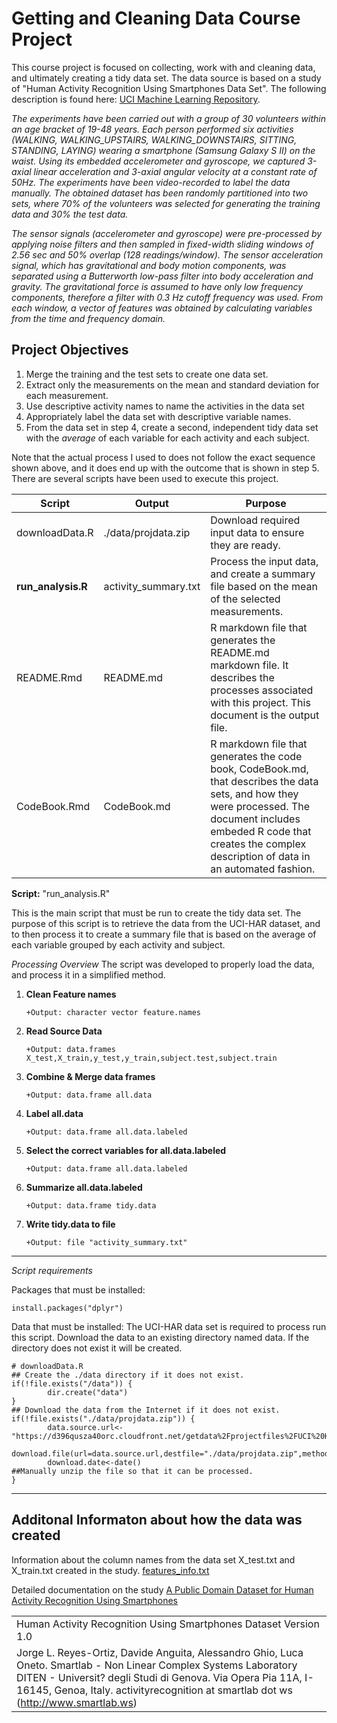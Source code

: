 Getting and Cleaning Data Course Project
========================================

This course project is focused on collecting, work with and cleaning data, and ultimately creating a tidy data set. The data source is based on a study of "Human Activity Recognition Using Smartphones Data Set". The following description is found here: [UCI Machine Learning Repository](http://archive.ics.uci.edu/ml/datasets/Human+Activity+Recognition+Using+Smartphones).

*The experiments have been carried out with a group of 30 volunteers within an age bracket of 19-48 years. Each person performed six activities (WALKING, WALKING\_UPSTAIRS, WALKING\_DOWNSTAIRS, SITTING, STANDING, LAYING) wearing a smartphone (Samsung Galaxy S II) on the waist. Using its embedded accelerometer and gyroscope, we captured 3-axial linear acceleration and 3-axial angular velocity at a constant rate of 50Hz. The experiments have been video-recorded to label the data manually. The obtained dataset has been randomly partitioned into two sets, where 70% of the volunteers was selected for generating the training data and 30% the test data.*

*The sensor signals (accelerometer and gyroscope) were pre-processed by applying noise filters and then sampled in fixed-width sliding windows of 2.56 sec and 50% overlap (128 readings/window). The sensor acceleration signal, which has gravitational and body motion components, was separated using a Butterworth low-pass filter into body acceleration and gravity. The gravitational force is assumed to have only low frequency components, therefore a filter with 0.3 Hz cutoff frequency was used. From each window, a vector of features was obtained by calculating variables from the time and frequency domain.*

Project Objectives
------------------

1.  Merge the training and the test sets to create one data set.
2.  Extract only the measurements on the mean and standard deviation for each measurement.
3.  Use descriptive activity names to name the activities in the data set
4.  Appropriately label the data set with descriptive variable names.
5.  From the data set in step 4, create a second, independent tidy data set with the *average* of each variable for each activity and each subject.

Note that the actual process I used to does not follow the exact sequence shown above, and it does end up with the outcome that is shown in step 5. There are several scripts have been used to execute this project.

|Script|Output|Purpose|
|------|------|-------|
|downloadData.R|./data/projdata.zip|Download required input data to ensure they are ready.|
|**run\_analysis.R**|activity\_summary.txt|Process the input data, and create a summary file based on the mean of the selected measurements.|
|README.Rmd|README.md|R markdown file that generates the README.md markdown file. It describes the processes associated with this project. This document is the output file.|
|CodeBook.Rmd|CodeBook.md|R markdown file that generates the code book, CodeBook.md, that describes the data sets, and how they were processed. The document includes embeded R code that creates the complex description of data in an automated fashion.|

**Script:** "run\_analysis.R"

This is the main script that must be run to create the tidy data set. The purpose of this script is to retrieve the data from the UCI-HAR dataset, and to then process it to create a summary file that is based on the average of each variable grouped by each activity and subject.

*Processing Overview* The script was developed to properly load the data, and process it in a simplified method.

1.  **Clean Feature names**

        +Output: character vector feature.names

2.  **Read Source Data**

        +Output: data.frames X_test,X_train,y_test,y_train,subject.test,subject.train

3.  **Combine & Merge data frames**

        +Output: data.frame all.data 

4.  **Label all.data**

        +Output: data.frame all.data.labeled 

5.  **Select the correct variables for all.data.labeled**

        +Output: data.frame all.data.labeled    

6.  **Summarize all.data.labeled**

        +Output: data.frame tidy.data    

7.  **Write tidy.data to file**

        +Output: file "activity_summary.txt"    

* * * * *

*Script requirements*

Packages that must be installed:

    install.packages("dplyr")

Data that must be installed:
The UCI-HAR data set is required to process run this script. Download the data to an existing directory named data. If the directory does not exist it will be created.

    # downloadData.R
    ## Create the ./data directory if it does not exist.
    if(!file.exists("/data")) {
            dir.create("data") 
    }
    ## Download the data from the Internet if it does not exist.
    if(!file.exists("./data/projdata.zip")) {
            data.source.url<-"https://d396qusza40orc.cloudfront.net/getdata%2Fprojectfiles%2FUCI%20HAR%20Dataset.zip"
            download.file(url=data.source.url,destfile="./data/projdata.zip",method="curl")
            download.date<-date()
    ##Manually unzip the file so that it can be processed.        
    }

* * * * *

Additonal Informaton about how the data was created
---------------------------------------------------

Information about the column names from the data set X\_test.txt and X\_train.txt created in the study.
[features\_info.txt](data/UCI-HAR/features_info.txt "Describes the feature names that were collected in the original study")

Detailed documentation on the study [A Public Domain Dataset for Human Activity Recognition Using Smartphones](https://www.elen.ucl.ac.be/Proceedings/esann/esannpdf/es2013-84.pdf "A Public Domain Dataset for Human Activity Recognition Using Smartphones")

<table>
<colgroup>
<col width="5%" />
</colgroup>
<tbody>
<tr class="odd">
<td align="left">Human Activity Recognition Using Smartphones Dataset Version 1.0</td>
</tr>
<tr class="even">
<td align="left">Jorge L. Reyes-Ortiz, Davide Anguita, Alessandro Ghio, Luca Oneto. Smartlab - Non Linear Complex Systems Laboratory DITEN - Universit? degli Studi di Genova. Via Opera Pia 11A, I-16145, Genoa, Italy. <script type="text/javascript">
<!--
h='&#x73;&#x6d;&#x61;&#114;&#116;&#108;&#x61;&#98;&#46;&#x77;&#x73;';a='&#64;';n='&#x61;&#x63;&#116;&#x69;&#118;&#x69;&#116;&#x79;&#114;&#x65;&#x63;&#x6f;&#x67;&#110;&#x69;&#116;&#x69;&#x6f;&#110;';e=n+a+h;
document.write('<a h'+'ref'+'="ma'+'ilto'+':'+e+'">'+e+'<\/'+'a'+'>');
// -->
</script><noscript>&#x61;&#x63;&#116;&#x69;&#118;&#x69;&#116;&#x79;&#114;&#x65;&#x63;&#x6f;&#x67;&#110;&#x69;&#116;&#x69;&#x6f;&#110;&#32;&#x61;&#116;&#32;&#x73;&#x6d;&#x61;&#114;&#116;&#108;&#x61;&#98;&#32;&#100;&#x6f;&#116;&#32;&#x77;&#x73;</noscript> (<a href="http://www.smartlab.ws">http://www.smartlab.ws</a>)</td>
</tr>
</tbody>
</table>
